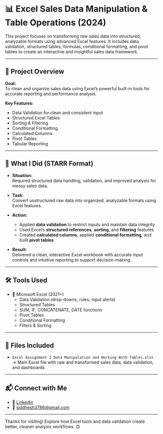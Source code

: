 # 📊 Excel Sales Data Manipulation & Table Operations (2024)

This project focuses on transforming raw sales data into structured, analyzable formats using advanced Excel features. It includes data validation, structured tables, formulas, conditional formatting, and pivot tables to create an interactive and insightful sales data framework.

---

## 📁 Project Overview

**Goal:**  
To clean and organize sales data using Excel’s powerful built-in tools for accurate reporting and performance analysis.

**Key Features:**
- Data Validation for clean and consistent input
- Structured Excel Tables
- Sorting & Filtering
- Conditional Formatting
- Calculated Columns
- Pivot Tables
- Tabular Reporting

---

## 🔧 What I Did (STARR Format)

- **Situation:**  
  Required structured data handling, validation, and improved analysis for messy sales data.

- **Task:**  
  Convert unstructured raw data into organized, analyzable formats using Excel features.

- **Action:**  
  - Applied **data validation** to restrict inputs and maintain data integrity  
  - Used Excel’s **structured references**, **sorting**, and **filtering** features  
  - Created **calculated columns**, applied **conditional formatting**, and built **pivot tables**

- **Result:**  
  Delivered a clean, interactive Excel workbook with accurate input controls and intuitive reporting to support decision-making.

---

## 🛠 Tools Used

- 📗 Microsoft Excel (2021+)
  - Data Validation (drop-downs, rules, input alerts)
  - Structured Tables
  - SUM, IF, CONCATENATE, DATE functions
  - Pivot Tables
  - Conditional Formatting
  - Filters & Sorting

---

## 📂 Files Included

- `Excel Assignment 2 Data Manipulation and Working With Tables.xlsx`  
  → Main Excel file with raw and transformed sales data, data validation, and dashboards

---

## 📬 Connect with Me

- 💼 [LinkedIn](https://www.linkedin.com/in/siddhesh-gaikwad3786)  
- 📧 siddhesh3786@gmail.com  

---

Thanks for visiting! Explore how Excel tools and data validation create better, cleaner analysis workflows. 😊

